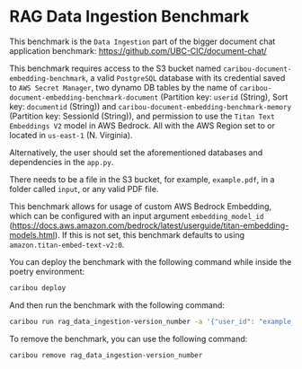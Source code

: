 # RAG Data Ingestion Benchmark

This benchmark is the `Data Ingestion` part of the bigger document chat application 
benchmark: https://github.com/UBC-CIC/document-chat/

This benchmark requires access to the S3 bucket named `caribou-document-embedding-benchmark`,
a valid `PostgreSQL` database with its credential saved to `AWS Secret Manager`, two dynamo DB 
tables by the name of `caribou-document-embedding-benchmark-document` (Partition key: `userid` (String),
Sort key: `documentid` (String)) and `caribou-document-embedding-benchmark-memory` 
(Partition key: SessionId (String)), and permission to use the `Titan Text Embeddings V2` model in AWS Bedrock. 
All with the AWS Region set to or located in `us-east-1` (N. Virginia).

Alternatively, the user should set the aforementioned databases and dependencies in the `app.py`.

There needs to be a file in the S3 bucket, for example, `example.pdf`, in a folder called `input`,
or any valid PDF file.

This benchmark allows for usage of custom AWS Bedrock Embedding, which
can be configured with an input argument `embedding_model_id` 
(https://docs.aws.amazon.com/bedrock/latest/userguide/titan-embedding-models.html).
If this is not set, this benchmark defaults to using `amazon.titan-embed-text-v2:0`.

You can deploy the benchmark with the following command while inside the poetry environment:

```bash
caribou deploy
```

And then run the benchmark with the following command:

```bash
caribou run rag_data_ingestion-version_number -a '{"user_id": "example_user_1", "file_name": "example.pdf"}'
```

To remove the benchmark, you can use the following command:

```bash
caribou remove rag_data_ingestion-version_number
```
